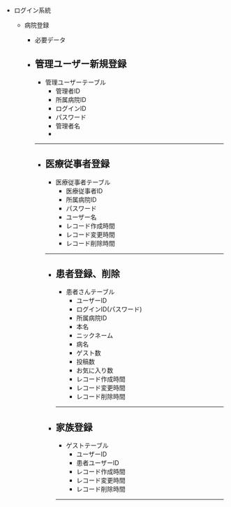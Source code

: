 
* ログイン系統

    * 病院登録 
        * 必要データ
        * 管理ユーザー新規登録 
            ---
            * 管理ユーザーテーブル
                * 管理者ID
                * 所属病院ID
                * ログインID
                * パスワード
                * 管理者名
                * 

            ---
            * 医療従事者登録
                ---
                * 医療従事者テーブル
                    * 医療従事者ID
                    * 所属病院ID
                    * パスワード
                    * ユーザー名
                    * レコード作成時間
                    * レコード変更時間
                    * レコード削除時間
                ---

                * 患者登録、削除
                    ---
                    * 患者さんテーブル   
                        * ユーザーID
                        * ログインID(パスワード)
                        * 所属病院ID
                        * 本名
                        * ニックネーム
                        * 病名
                        * ゲスト数
                        * 投稿数
                        * お気に入り数
                        * レコード作成時間
                        * レコード変更時間
                        * レコード削除時間
                    ---
                * 家族登録
                    ---
                    * ゲストテーブル
                        * ユーザーID
                        * 患者ユーザーID
                        * レコード作成時間
                        * レコード変更時間
                        * レコード削除時間
                    ---
